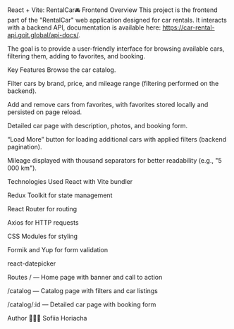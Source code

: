 React + Vite: RentalCar🚘 Frontend
Overview
This project is the frontend part of the "RentalCar" web application designed for car rentals. It interacts with a backend API, documentation is available here: https://car-rental-api.goit.global/api-docs/.

The goal is to provide a user-friendly interface for browsing available cars, filtering them, adding to favorites, and booking.

Key Features
Browse the car catalog.

Filter cars by brand, price, and mileage range (filtering performed on the backend).

Add and remove cars from favorites, with favorites stored locally and persisted on page reload.

Detailed car page with description, photos, and booking form.

“Load More” button for loading additional cars with applied filters (backend pagination).

Mileage displayed with thousand separators for better readability (e.g., "5 000 km").

Technologies Used
React with Vite bundler

Redux Toolkit for state management

React Router for routing

Axios for HTTP requests

CSS Modules for styling

Formik and Yup for form validation

react-datepicker

Routes
/ — Home page with banner and call to action

/catalog — Catalog page with filters and car listings

/catalog/:id — Detailed car page with booking form

Author 👩🏻‍💼
Sofiia Horiacha

